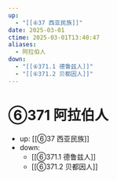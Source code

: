 ```yaml
---
up:
  - "[[⑥37 西亚民族]]"
date: 2025-03-01
ctime: 2025-03-01T13:40:47
aliases:
  - 阿拉伯人
down:
  - "[[⑥371.1 德鲁兹人]]"
  - "[[⑥371.2 贝都因人]]"
---
```


# ⑥371 阿拉伯人

- up: [[⑥37 西亚民族]]
- down:	
	- [[⑥371.1 德鲁兹人]]
	- [[⑥371.2 贝都因人]]
	
